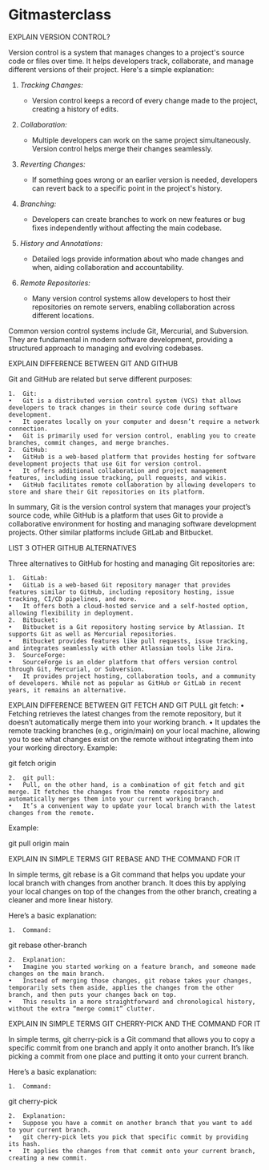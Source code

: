 # Gitmasterclass
EXPLAIN VERSION CONTROL?

Version control is a system that manages changes to a project's source code or files over time. It helps developers track, collaborate, and manage different versions of their project. Here's a simple explanation:

1. *Tracking Changes:*
   - Version control keeps a record of every change made to the project, creating a history of edits.

2. *Collaboration:*
   - Multiple developers can work on the same project simultaneously. Version control helps merge their changes seamlessly.

3. *Reverting Changes:*
   - If something goes wrong or an earlier version is needed, developers can revert back to a specific point in the project's history.

4. *Branching:*
   - Developers can create branches to work on new features or bug fixes independently without affecting the main codebase.

5. *History and Annotations:*
   - Detailed logs provide information about who made changes and when, aiding collaboration and accountability.

6. *Remote Repositories:*
   - Many version control systems allow developers to host their repositories on remote servers, enabling collaboration across different locations.

Common version control systems include Git, Mercurial, and Subversion. They are fundamental in modern software development, providing a structured approach to managing and evolving codebases.



EXPLAIN DIFFERENCE BETWEEN GIT AND GITHUB

Git and GitHub are related but serve different purposes:

	1.	Git:
	•	Git is a distributed version control system (VCS) that allows developers to track changes in their source code during software development.
	•	It operates locally on your computer and doesn’t require a network connection.
	•	Git is primarily used for version control, enabling you to create branches, commit changes, and merge branches.
	2.	GitHub:
	•	GitHub is a web-based platform that provides hosting for software development projects that use Git for version control.
	•	It offers additional collaboration and project management features, including issue tracking, pull requests, and wikis.
	•	GitHub facilitates remote collaboration by allowing developers to store and share their Git repositories on its platform.

In summary, Git is the version control system that manages your project’s source code, while GitHub is a platform that uses Git to provide a collaborative environment for hosting and managing software development projects. Other similar platforms include GitLab and Bitbucket.



LIST 3 OTHER GITHUB ALTERNATIVES

Three alternatives to GitHub for hosting and managing Git repositories are:

	1.	GitLab:
	•	GitLab is a web-based Git repository manager that provides features similar to GitHub, including repository hosting, issue tracking, CI/CD pipelines, and more.
	•	It offers both a cloud-hosted service and a self-hosted option, allowing flexibility in deployment.
	2.	Bitbucket:
	•	Bitbucket is a Git repository hosting service by Atlassian. It supports Git as well as Mercurial repositories.
	•	Bitbucket provides features like pull requests, issue tracking, and integrates seamlessly with other Atlassian tools like Jira.
	3.	SourceForge:
	•	SourceForge is an older platform that offers version control through Git, Mercurial, or Subversion.
	•	It provides project hosting, collaboration tools, and a community of developers. While not as popular as GitHub or GitLab in recent years, it remains an alternative.



EXPLAIN DIFFERENCE BETWEEN GIT FETCH AND GIT PULL
git fetch:
	•	Fetching retrieves the latest changes from the remote repository, but it doesn’t automatically merge them into your working branch.
	•	It updates the remote tracking branches (e.g., origin/main) on your local machine, allowing you to see what changes exist on the remote without integrating them into your working directory.
Example:

git fetch origin


	2.	git pull:
	•	Pull, on the other hand, is a combination of git fetch and git merge. It fetches the changes from the remote repository and automatically merges them into your current working branch.
	•	It’s a convenient way to update your local branch with the latest changes from the remote.
Example:

git pull origin main


EXPLAIN IN SIMPLE TERMS GIT REBASE AND THE COMMAND FOR IT

In simple terms, git rebase is a Git command that helps you update your local branch with changes from another branch. It does this by applying your local changes on top of the changes from the other branch, creating a cleaner and more linear history.

Here’s a basic explanation:

	1.	Command:

git rebase other-branch


	2.	Explanation:
	•	Imagine you started working on a feature branch, and someone made changes on the main branch.
	•	Instead of merging those changes, git rebase takes your changes, temporarily sets them aside, applies the changes from the other branch, and then puts your changes back on top.
	•	This results in a more straightforward and chronological history, without the extra “merge commit” clutter.


EXPLAIN IN SIMPLE TERMS GIT CHERRY-PICK AND THE COMMAND FOR IT

In simple terms, git cherry-pick is a Git command that allows you to copy a specific commit from one branch and apply it onto another branch. It’s like picking a commit from one place and putting it onto your current branch.

Here’s a basic explanation:

	1.	Command:

git cherry-pick <commit-hash>


	2.	Explanation:
	•	Suppose you have a commit on another branch that you want to add to your current branch.
	•	git cherry-pick lets you pick that specific commit by providing its hash.
	•	It applies the changes from that commit onto your current branch, creating a new commit.